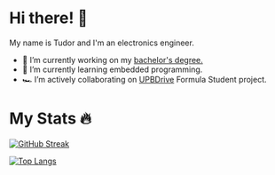 # Hi there! :wave:

My name is Tudor and I'm an electronics engineer.
- 🔭 I’m currently working on my [bachelor's degree.](https://github.com/marcutudor79/electronic-module-for-the-dashboard-of-upbdrive-racing-car)
- 🌱 I’m currently learning embedded programming.
- 🏎️ I’m actively collaborating on [UPBDrive](https://upbdrive.ro/)  Formula Student project.

# My Stats :fire:
<a href="https://git.io/streak-stats"><img src="https://github-readme-streak-stats.herokuapp.com?user=marcutudor79&theme=dark&hide_border=true&date_format=j%20M%5B%20Y%5D&card_width=490" alt="GitHub Streak" /></a>

[![Top Langs](https://github-readme-stats.vercel.app/api/top-langs/?username=marcutudor79&layout=compact&theme=vision-friendly-dark)](https://github.com/anuraghazra/github-readme-stats)

<!--
**marcutudor79/marcutudor79** is a ✨ _special_ ✨ repository because its `README.md` (this file) appears on your GitHub profile.

Here are some ideas to get you started:

- ⚡ Fun fact: C is the only programming language that exists for such a long period and still it is widely used.
- 🔭 I’m currently working on ...
- 🌱 I’m currently learning ...
- 👯 I’m looking to collaborate on ...
- 🤔 I’m looking for help with ...
- 💬 Ask me about ...
- 📫 How to reach me: ...
- 😄 Pronouns: ...
- ⚡ Fun fact: ...
-->
